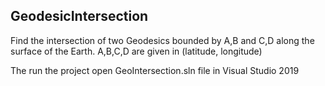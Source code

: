 GeodesicIntersection
--------------------

Find the intersection of two Geodesics bounded by A,B and C,D along the surface of the Earth. A,B,C,D are given in (latitude, longitude)

The run the project open GeoIntersection.sln file in Visual Studio 2019



